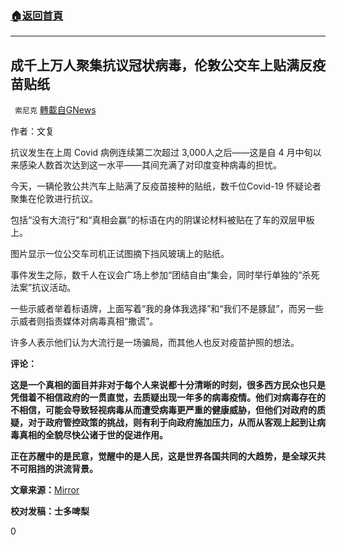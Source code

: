 ###  [:house:返回首頁](https://github.com/ourhimalayas/txt)
---

## 成千上万人聚集抗议冠状病毒，伦敦公交车上贴满反疫苗贴纸
` 索尼克` [轉載自GNews](https://gnews.org/zh-hans/1286155/)

作者：文复

抗议发生在上周 Covid 病例连续第二次超过 3,000人之后——这是自 4 月中旬以来感染人数首次达到这一水平——其间充满了对印度变种病毒的担忧。

今天，一辆伦敦公共汽车上贴满了反疫苗接种的贴纸，数千位Covid-19 怀疑论者聚集在伦敦进行抗议。

包括“没有大流行”和“真相会赢”的标语在内的阴谋论材料被贴在了车的双层甲板上。

图片显示一位公交车司机正试图摘下挡风玻璃上的贴纸。

事件发生之际，数千人在议会广场上参加“团结自由”集会，同时举行单独的“杀死法案”抗议活动。

一些示威者举着标语牌，上面写着“我的身体我选择”和“我们不是豚鼠”，而另一些示威者则指责媒体对病毒真相“撒谎”。

许多人表示他们认为大流行是一场骗局，而其他人也反对疫苗护照的想法。

**评论：**

**这是一个真相的面目并非对于每个人来说都十分清晰的时刻，很多西方民众也只是凭借着不相信政府的一贯直觉，去质疑出现一年多的病毒疫情。他们对病毒存在的不相信，可能会导致轻视病毒从而遭受病毒更严重的健康威胁，但他们对政府的质疑，对于政府管控政策的挑战，则有利于向政府施加压力，从而从客观上起到让病毒真相的全貌尽快公诸于世的促进作用。**

**正在苏醒中的是民意，觉醒中的是人民，这是世界各国共同的大趋势，是全球灭共不可阻挡的洪流背景。**

**文章来源：**[Mirror](https://www.mirror.co.uk/news/uk-news/london-bus-covered-anti-vax-24212434)

**校对发稿：士多啤梨**

0
